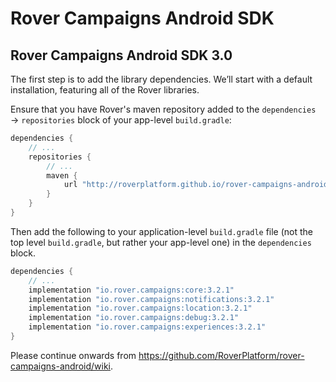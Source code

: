 # Rover Campaigns Android SDK

## Rover Campaigns Android SDK 3.0

The first step is to add the library dependencies.  We’ll start with a default
installation, featuring all of the Rover libraries.

Ensure that you have Rover's maven repository added to the `dependencies` →
`repositories` block of your app-level `build.gradle`:

```groovy
dependencies {
    // ...
    repositories {
        // ...
        maven {
            url "http://roverplatform.github.io/rover-campaigns-android/maven"
        }
    }
}
```

Then add the following to your application-level `build.gradle` file (not the
top level `build.gradle`, but rather your app-level one) in the `dependencies`
block.

```groovy
dependencies {
    // ...
    implementation "io.rover.campaigns:core:3.2.1"
    implementation "io.rover.campaigns:notifications:3.2.1"
    implementation "io.rover.campaigns:location:3.2.1"
    implementation "io.rover.campaigns:debug:3.2.1"
    implementation "io.rover.campaigns:experiences:3.2.1"
}
```

Please continue onwards from https://github.com/RoverPlatform/rover-campaigns-android/wiki.
